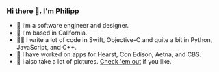 ### Hi there 👋. I'm Philipp

- 🔭 I’m a software engineer and designer.
- 📍 I'm based in California.
- 👨‍💻 I write a lot of code in Swift, Objective-C and quite a bit in Python, JavaScript, and C++.
- 📱 I have worked on apps for Hearst, Con Edison, Aetna, and CBS.
- 📸 I also take a lot of pictures. [Check 'em out](https://philipp.gallery) if you like.

<!--
**pkuecuekyan/pkuecuekyan** is a ✨ _special_ ✨ repository because its `README.md` (this file) appears on your GitHub profile.

-->
